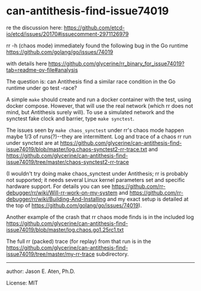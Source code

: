 can-antithesis-find-issue74019
==============================

re the discussion here:
https://github.com/etcd-io/etcd/issues/20170#issuecomment-2971126979

rr -h (chaos mode) immediately found the following bug in the Go runtime
https://github.com/golang/go/issues/74019

with details here
https://github.com/glycerine/rr_binary_for_issue74019?tab=readme-ov-file#analysis

The question is: can Antithesis find a similar
race condition in the Go runtime under go test -race?

A simple `make` should create and run a docker container
with the test, using docker compose. However, that will
use the real network (which rr does not mind, but
Antithesis surely will). To use a simulated network and
the synctest fake clock and barrier, type `make synctest`.

The issues seen by `make chaos_synctest` under rr's chaos
mode happen maybe 1/3 of runs(?)--they are intermittent.
Log and trace of a chaos rr run under synctest are at https://github.com/glycerine/can-antithesis-find-issue74019/blob/master/log.chaos-synctest2-rr-trace.txt and https://github.com/glycerine/can-antithesis-find-issue74019/tree/master/chaos-synctest2-rr-trace

(I wouldn't try doing make chaos_synctest under Antithesis;
rr is probably not supported; it needs several Linux
kernel parameters set and specific hardware support. For
details you can see https://github.com/rr-debugger/rr/wiki/Will-rr-work-on-my-system and https://github.com/rr-debugger/rr/wiki/Building-And-Installing and my exact setup is detailed at the top of https://github.com/golang/go/issues/74019).

Another example of the crash that rr chaos mode finds is in the included log
https://github.com/glycerine/can-antithesis-find-issue74019/blob/master/log.chaos.go1.25rc1.txt

The full rr (packed) trace (for replay) from that run is in the https://github.com/glycerine/can-antithesis-find-issue74019/tree/master/my-rr-trace subdirectory.

---
author: Jason E. Aten, Ph.D.

License: MIT
